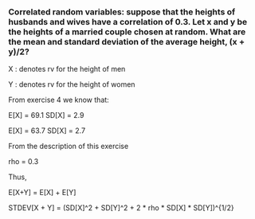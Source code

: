 ### Correlated random variables: suppose that the heights of husbands and wives have a correlation of 0.3. Let x and y be the heights of a married couple chosen at random. What are the mean and standard deviation of the average height, (x + y)/2?

X : denotes rv for the height of men

Y : denotes rv for the height of women

From exercise 4 we know that:

E[X] = 69.1  SD[X] = 2.9

E[X] = 63.7  SD[X] = 2.7

From the description of this exercise

rho = 0.3

Thus,

E[X+Y] = E[X] + E[Y]

STDEV[X + Y] = (SD[X]^2 + SD[Y]^2 + 2 \* rho \* SD[X] \* SD[Y])^{1/2}
